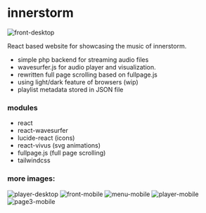 # innerstorm

![front-desktop](https://github.com/user-attachments/assets/6764e74a-3f3f-444b-bd7f-c8a645426808)

React based website for showcasing the music of innerstorm.

- simple php backend for streaming audio files
- wavesurfer.js for audio player and visualization.
- rewritten full page scrolling based on fullpage.js
- using light/dark feature of browsers (wip)
- playlist metadata stored in JSON file

### modules

- react
- react-wavesurfer
- lucide-react (icons)
- react-vivus (svg animations)
- fullpage.js (full page scrolling)
- tailwindcss

### more images:
![player-desktop](https://github.com/user-attachments/assets/b9568a7d-1021-4318-a610-0f97012c3a18)
![front-mobile](https://github.com/user-attachments/assets/71738e5a-6ad0-4900-9302-f51f091c52e5) ![menu-mobile](https://github.com/user-attachments/assets/e9d1c25f-538b-4d36-9d4b-d33a6a588c0b) 
![player-mobile](https://github.com/user-attachments/assets/018279ea-66b9-43dd-8f44-03a8e0c845a0) ![page3-mobile](https://github.com/user-attachments/assets/a3d69f08-aa3d-4d29-bbae-cc0c21ae2410)



